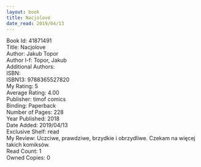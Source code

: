 ```yaml
---
layout: book
title: Nacjolove
date_read: 2019/04/13
---
```


Book Id: 41871491<br />
Title: Nacjolove<br />
Author: Jakub Topor<br />
Author l-f: Topor, Jakub<br />
Additional Authors: <br />
ISBN: <br />
ISBN13: 9788365527820<br />
My Rating: 5<br />
Average Rating: 4.00<br />
Publisher: timof comics<br />
Binding: Paperback<br />
Number of Pages: 228<br />
Year Published: 2018<br />
Date Added: 2019/04/13<br />
Exclusive Shelf: read<br />
My Review: Uczciwe, prawdziwe, brzydkie i obrzydliwe. Czekam na więcej takich komiksów.<br />
Read Count: 1<br />
Owned Copies: 0<br />


